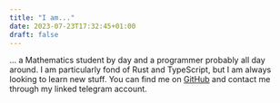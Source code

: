 ```yaml
---
title: "I am..."
date: 2023-07-23T17:32:45+01:00
draft: false
---
```


... a Mathematics student by day and a programmer probably all day around. I am particularly fond of Rust and TypeScript, but I am always looking to learn new stuff.
You can find me on [GitHub](https://github.com/LucasFA) and contact me through my linked telegram account.